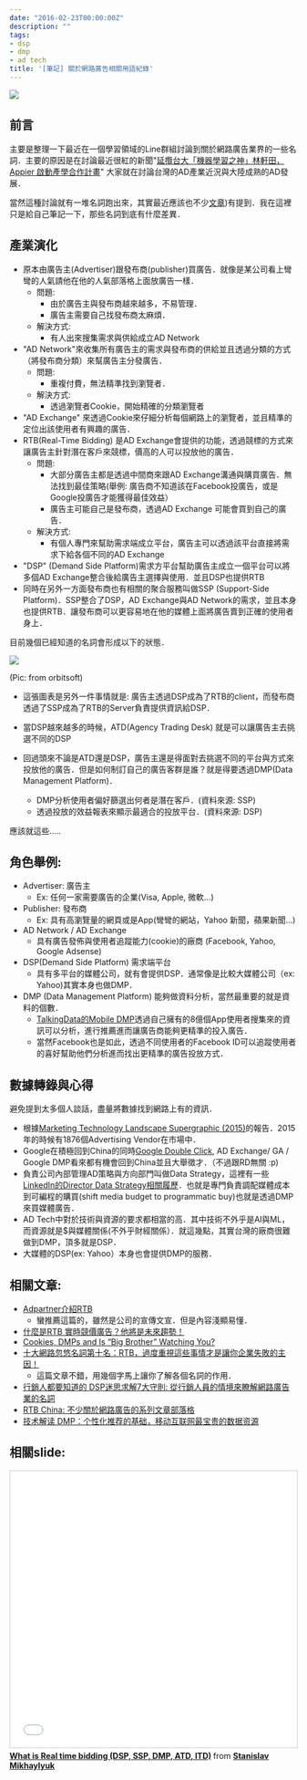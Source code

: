 ```yaml
---
date: "2016-02-23T00:00:00Z"
description: ""
tags:
- dsp
- dmp
- ad tech
title: '[筆記] 關於網路廣告相關用語紀錄'
---
```


![](http://cdn.slidesharecdn.com/ss_thumbnails/displaylumascape2014-140203131812-phpapp02-thumbnail-4.jpg?cb=1391433781)

## 前言

主要是整理一下最近在一個學習領域的Line群組討論到關於網路廣告業界的一些名詞．主要的原因是在討論最近很紅的新聞"[延攬台大「機器學習之神」林軒田，Appier 啟動產學合作計畫](http://www.inside.com.tw/2016/02/02/hsuan-tien-lin-join-appier)" 大家就在討論台灣的AD產業近況與大陸成熟的AD發展．

當然這種討論就有一堆名詞跑出來，其實最近應該也不少[文章](http://www.inside.com.tw/2014/05/30/every-local-advertiser-needs-rtb))有提到．我在這裡只是給自己筆記一下，那些名詞到底有什麼差異．


## 產業演化

- 原本由廣告主(Advertiser)跟發布商(publisher)買廣告．就像是某公司看上彎彎的人氣請他在他的人氣部落格上面放廣告一樣．
	- 問題:
		-  由於廣告主與發布商越來越多，不易管理．
		-  廣告主需要自己找發布商太麻煩．
	-  解決方式:
		-  有人出來搜集需求與供給成立AD Network
- "AD Network"來收集所有廣告主的需求與發布商的供給並且透過分類的方式（將發布商分類）來幫廣告主分發廣告．
	- 問題: 
		- 重複付費，無法精準找到瀏覽者．
	- 解決方式:
		- 透過瀏覽者Cookie，開始精確的分類瀏覽者
- "AD Exchange" 來透過Cookie來仔細分析每個網路上的瀏覽者，並且精準的定位出該使用者有興趣的廣告．
- RTB(Real-Time Bidding) 是AD Exchange會提供的功能，透過競標的方式來讓廣告主針對潛在客戶來競標，價高的人可以投放他的廣告．
	- 問題:
		- 大部分廣告主都是透過中間商來跟AD Exchange溝通與購買廣告．無法找到最佳策略(舉例: 廣告商不知道該在Facebook投廣告，或是Google投廣告才能獲得最佳效益）
		- 廣告主可能自己是發布商，透過AD Exchange 可能會買到自己的廣告．
	- 解決方式:
		- 有個人專門來幫助需求端成立平台，廣告主可以透過該平台直接將需求下給各個不同的AD Exchange
- "DSP" (Demand Side Platform)需求方平台幫助廣告主成立一個平台可以將多個AD Exchange整合後給廣告主選擇與使用．並且DSP也提供RTB
- 同時在另外一方面發布商也有相關的聚合服務叫做SSP (Support-Side Platform)．SSP整合了DSP，AD Exchange與AD Network的需求，並且本身也提供RTB．讓發布商可以更容易地在他的媒體上面將廣告賣到正確的使用者身上．

目前幾個已經知道的名詞會形成以下的狀態．

![](http://orbitsoft.com/blog/wp-content/uploads/2013/06/DSP3-1024x340.png)

(Pic: from orbitsoft)

- 這張圖表是另外一件事情就是: 廣告主透過DSP成為了RTB的client，而發布商透過了SSP成為了RTB的Server負責提供資訊給DSP．

- 當DSP越來越多的時候，ATD(Agency Trading Desk) 就是可以讓廣告主去挑選不同的DSP

- 回過頭來不論是ATD還是DSP，廣告主還是得面對去挑選不同的平台與方式來投放他的廣告．但是如何制訂自己的廣告客群是誰？就是得要透過DMP(Data Management Platform)．
	- DMP分析使用者偏好篩選出何者是潛在客戶．(資料來源: SSP)
	- 透過投放的效益報表來顯示最適合的投放平台．(資料來源: DSP)


應該就這些.....	


## 角色舉例:

- Advertiser: 廣告主
	- Ex:  任何一家需要廣告的企業(Visa, Apple, 微軟...)
- Publisher: 發布商
	- Ex: 具有高瀏覽量的網頁或是App(彎彎的網站，Yahoo 新聞，蘋果新聞...)
- AD Network /  AD Exchange
	- 具有廣告發佈與使用者追蹤能力(cookie)的廠商 (Facebook, Yahoo, Google Adsense)
- DSP(Demand Side Platform) 需求端平台
	- 具有多平台的媒體公司，就有會提供DSP．通常像是比較大媒體公司（ex: Yahoo)其實本身也做DMP．
- DMP (Data Management Platform) 能夠做資料分析，當然最重要的就是資料的個數．
	- [TalkingData的Mobile DMP](https://www.talkingdata.com/)透過自己擁有的8億個App使用者搜集來的資訊可以分析，進行推薦進而讓廣告商能夠更精準的投入廣告．
	- 當然Facebook也是如此，透過不同使用者的Facebook ID可以追蹤使用者的喜好幫助他們分析進而找出更精準的廣告投放方式．
	

## 數據轉錄與心得

避免提到太多個人談話，盡量將數據找到網路上有的資訊．

- 根據[Marketing Technology Landscape Supergraphic (2015)](http://chiefmartec.com/2015/01/marketing-technology-landscape-supergraphic-2015/)的報告．2015年的時候有1876個Advertising Vendor在市場中．
- Google在積極回到China的同時[Google Double Click](http://www.businessinsider.com/google-to-launch-doubleclick-audience-center-2015-4), AD Exchange/ GA / Google DMP看來都有機會回到China並且大舉徵才．（不過跟RD無關 :p)
- 負責公司內部管理AD策略與方向部門叫做Data Strategy，這裡有一些[LinkedIn的Director Data Strategy相關履歷](https://www.linkedin.com/title/director-of-data-strategy)．也就是專門負責調配媒體成本到可編程的購買(shift media budget to programmatic buy)也就是透過DMP來買媒體廣告．
- AD Tech中對於技術與資源的要求都相當的高．其中技術不外乎是AI與ML，而資源就是$與媒體關係(不外乎財經關係）．就這幾點，其實台灣的廠商很難做到DMP，頂多就是DSP．
- 大媒體的DSP(ex: Yahoo）本身也會提供DMP的服務．

## 相關文章:

- [Adpartner介紹RTB](https://www.adpartner.me/rtb.html)
	- 蠻推薦這篇的，雖然是公司的宣傳文宣．但是內容淺顯易懂．
- [什麼是RTB 實時競價廣告？他將是未來趨勢！](http://www.inside.com.tw/2014/05/30/every-local-advertiser-needs-rtb)
- [Cookies, DMPs and Is “Big Brother” Watching You?](http://orbitsoft.com/blog/2014/05/cookies-dmps-and-is-big-brother-watching-you/)
- [十大網路忽悠名詞第十名：RTB，過度重視這些事情才是讓你企業失敗的主因！](http://www.inside.com.tw/2015/01/14/do-not-overestimate-these-10-buzzwords-number-10-is-rtb)
	- 這篇文章不錯，用幾個字馬上讓你了解各個名詞的作用．
- [行銷人都要知道的 DSP迷思求解7大守則: 從行銷人員的情境來瞭解網路廣告業的名詞](http://www.clickforce.com.tw/news/view?id=187)
- [RTB China: 不少關於網路廣告的系列文章部落格](http://www.rtbchina.com/)
- [技术解读 DMP：个性化推荐的基础，移动互联网最宝贵的数据资源](http://36kr.com/p/213425.html)


## 相關slide:


<iframe src="//www.slideshare.net/slideshow/embed_code/key/MZMswbQEz1zwTp" width="595" height="485" frameborder="0" marginwidth="0" marginheight="0" scrolling="no" style="border:1px solid #CCC; border-width:1px; margin-bottom:5px; max-width: 100%;" allowfullscreen> </iframe> <div style="margin-bottom:5px"> <strong> <a href="//www.slideshare.net/stanislavmikhailiyk/what-is-real-time-bidding-dsp-ssp-dmp-atd-itd" title="What is Real time bidding (DSP, SSP, DMP, ATD, ITD)" target="_blank">What is Real time bidding (DSP, SSP, DMP, ATD, ITD)</a> </strong> from <strong><a target="_blank" href="//www.slideshare.net/stanislavmikhailiyk">Stanislav Mikhaylyuk</a></strong> </div>
